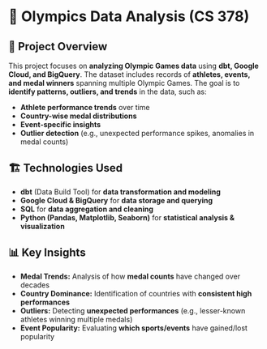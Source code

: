 # 🏅 Olympics Data Analysis (CS 378)

## 📌 Project Overview  
This project focuses on **analyzing Olympic Games data** using **dbt, Google Cloud, and BigQuery**. The dataset includes records of **athletes, events, and medal winners** spanning multiple Olympic Games. The goal is to **identify patterns, outliers, and trends** in the data, such as:  
- **Athlete performance trends** over time  
- **Country-wise medal distributions**  
- **Event-specific insights**  
- **Outlier detection** (e.g., unexpected performance spikes, anomalies in medal counts)  

## 🏗️ Technologies Used  
- **dbt** (Data Build Tool) for **data transformation and modeling**  
- **Google Cloud & BigQuery** for **data storage and querying**  
- **SQL** for **data aggregation and cleaning**  
- **Python (Pandas, Matplotlib, Seaborn)** for **statistical analysis & visualization**  

## 📊 Key Insights  
- **Medal Trends:** Analysis of how **medal counts** have changed over decades  
- **Country Dominance:** Identification of countries with **consistent high performances**  
- **Outliers:** Detecting **unexpected performances** (e.g., lesser-known athletes winning multiple medals)  
- **Event Popularity:** Evaluating **which sports/events** have gained/lost popularity  


